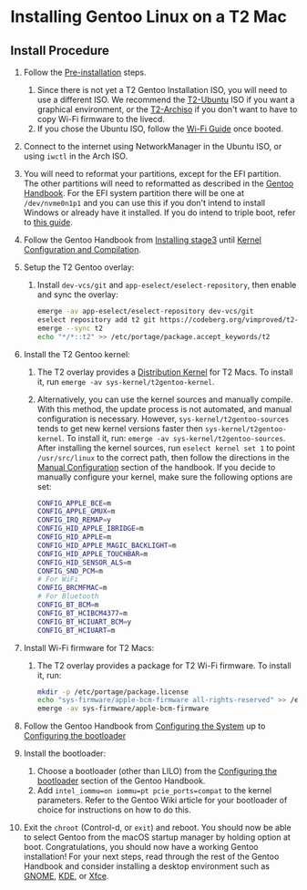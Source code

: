 # Installing Gentoo Linux on a T2 Mac

## Install Procedure

1. Follow the [Pre-installation](https://wiki.t2linux.org/guides/preinstall) steps.
    1. Since there is not yet a T2 Gentoo Installation ISO, you will need to use a different ISO. We recommend the [T2-Ubuntu](https://github.com/t2linux/T2-Ubuntu/releases/latest) ISO if you want a graphical environment, or the [T2-Archiso](https://github.com/t2linux/archiso-t2/releases/latest) if you don't want to have to copy Wi-Fi firmware to the livecd.
    2. If you chose the Ubuntu ISO, follow the [Wi-Fi Guide](https://wiki.t2linux.org/guides/wifi-bluetooth/) once booted.

2. Connect to the internet using NetworkManager in the Ubuntu ISO, or using `iwctl` in the Arch ISO.

3. You will need to reformat your partitions, except for the EFI partition. The other partitions will need to reformatted as described in the [Gentoo Handbook](https://wiki.gentoo.org/wiki/Handbook:AMD64/Installation/Disks). For the EFI system partition there will be one at `/dev/nvme0n1p1` and you can use this if you don't intend to install Windows or already have it installed. If you do intend to triple boot, refer to [this guide](https://wiki.t2linux.org/guides/windows/).

4. Follow the Gentoo Handbook from [Installing stage3](https://wiki.gentoo.org/wiki/Handbook:AMD64/Installation/Stage) until [Kernel Configuration and Compilation](https://wiki.gentoo.org/wiki/Handbook:AMD64/Installation/Kernel#Kernel_configuration_and_compilation).

5. Setup the T2 Gentoo overlay:

    1. Install `dev-vcs/git` and `app-eselect/eselect-repository`, then enable and sync the overlay:

        ```bash
        emerge -av app-eselect/eselect-repository dev-vcs/git
        eselect repository add t2 git https://codeberg.org/vimproved/t2-overlay.git
        emerge --sync t2
        echo "*/*::t2" >> /etc/portage/package.accept_keywords/t2
        ```

6. Install the T2 Gentoo kernel:

    1. The T2 overlay provides a [Distribution Kernel](https://wiki.gentoo.org/wiki/Handbook:AMD64/Installation/Kernel#Distribution_kernels) for T2 Macs. To install it, run `emerge -av sys-kernel/t2gentoo-kernel`.

    2. Alternatively, you can use the kernel sources and manually compile. With this method, the update process is not automated, and manual configuration is necessary. However, `sys-kernel/t2gentoo-sources` tends to get new kernel versions faster then `sys-kernel/t2gentoo-kernel`. To install it, run: `emerge -av sys-kernel/t2gentoo-sources`. After installing the kernel sources, run `eselect kernel set 1` to point `/usr/src/linux` to the correct path, then follow the directions in the [Manual Configuration](https://wiki.gentoo.org/wiki/Handbook:AMD64/Installation/Kernel#Alternative:_Manual_configuration) section of the handbook. If you decide to manually configure your kernel, make sure the following options are set:

        ```bash
        CONFIG_APPLE_BCE=m
        CONFIG_APPLE_GMUX=m
        CONFIG_IRQ_REMAP=y
        CONFIG_HID_APPLE_IBRIDGE=m
        CONFIG_HID_APPLE=m
        CONFIG_HID_APPLE_MAGIC_BACKLIGHT=m
        CONFIG_HID_APPLE_TOUCHBAR=m
        CONFIG_HID_SENSOR_ALS=m
        CONFIG_SND_PCM=m
        # For WiFi
        CONFIG_BRCMFMAC=m
        # For Bluetooth
        CONFIG_BT_BCM=m
        CONFIG_BT_HCIBCM4377=m
        CONFIG_BT_HCIUART_BCM=y
        CONFIG_BT_HCIUART=m
        ```

7. Install Wi-Fi firmware for T2 Macs:

    1. The T2 overlay provides a package for T2 Wi-Fi firmware. To install it, run:

        ```bash
        mkdir -p /etc/portage/package.license
        echo "sys-firmware/apple-bcm-firmware all-rights-reserved" >> /etc/portage/package.license/firmware
        emerge -av sys-firmware/apple-bcm-firmware
        ```

8. Follow the Gentoo Handbook from [Configuring the System](https://wiki.gentoo.org/wiki/Handbook:AMD64/Installation/System) up to [Configuring the bootloader](https://wiki.gentoo.org/wiki/Handbook:AMD64/Installation/Bootloader)

9. Install the bootloader:
    1. Choose a bootloader (other than LILO) from the [Configuring the bootloader](https://wiki.gentoo.org/wiki/Handbook:AMD64/Installation/Bootloader) section of the Gentoo Handbook.
    2. Add `intel_iommu=on iommu=pt pcie_ports=compat` to the kernel parameters. Refer to the Gentoo Wiki article for your bootloader of choice for instructions on how to do this.

10. Exit the `chroot` (Control-d, or `exit`) and reboot. You should now be able to select Gentoo from the macOS startup manager by holding option at boot. Congratulations, you should now have a working Gentoo installation! For your next steps, read through the rest of the Gentoo Handbook and consider installing a desktop environment such as [GNOME](https://wiki.gentoo.org/wiki/GNOME), [KDE](https://wiki.gentoo.org/wiki/KDE), or [Xfce](https://wiki.gentoo.org/wiki/Xfce).
